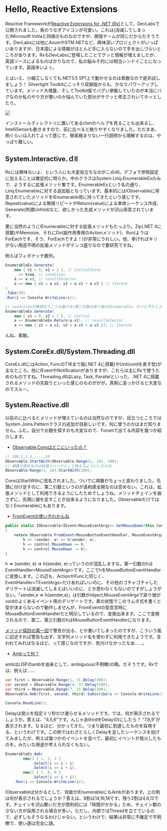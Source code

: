 # Hello, Reactive Extensions

Reactive Frameworkが[Reactive Extensions for .NET (Rx)](http://msdn.microsoft.com/en-us/devlabs/ee794896.aspx "Reactive Extensions for .NET (Rx)")として、DevLabsで公開されました。紫のうなぎアイコンが可愛い。これは(消滅してしまった)Microsoft Voltaと同様のものなのですが、開発チームが同じだからだそうです。DevLabsには他にAxumやSTM.NETなど、興味深いプロジェクトがいっぱいありますが、日本語による情報がほとんど手に入らないので手を出しづらいところがあります。RxもDevLabsに登場したことでグッと情報が増えましたが、英語ソースによるものばかりなので、私の脳みそ的には相当シンドイことになっています。英語辛いよぅ。

とはいえ、小細工しなくても.NET3.5 SP1上で動かせるのは素敵なので是非試しましょう！ Silverlight Toolkitにこっそり収録版からも、かなりパワーアップしています。メソッド大増量、そしてToolkit版でバグい挙動していたのが本当にバグなのか私のやり方が悪いのか悩んでいた部分がサクッと修正されいてホッとしたり。

<p class="noindent">
	<img src="http://neue.cc/wp-content/uploads/image/rx_inst.jpg">
</p>

インストールディレクトリに置いてあるchmのヘルプを見ることも出来るし、IntelliSenseも動きますので、前に比べると触りやすくなりました。ただまあ、例ぐらいは入れてよって感じで、簡素極まりない一行説明から理解するのは、やっぱり難しい。

System.Interactive.ｄll
---
Rxには興味ないよ、という人にも大変役立ちなのがこのdll。デフォで参照設定に加えることは確定的に明らか。中のクラスはSystem.Linq.EnumerableExのみで、ようするに拡張メソッド集です。EnumerableExという名の通り、Linq.Enumerableに対する追加版となっています。基本的にはIObservableに用意されていたメソッドをIEnumerable用に持ってきたという感じです。Repeat(value)による無限リピートやReturn(value)による単体シーケンス作成、Generate(所謂Unfold)など、欲しかった生成メソッドが沢山用意されています。

更に当然のようにIEnumerableに対する拡張メソッドもたっぷり。Zip(.NET 4に搭載)やMemoize、それにDo(副作用専用のActionメソッド)、Run(ようはForEachです、そう、ForEachですよ！)が非常にうれしい。他、挙げればキリがない用途不明の拡張メソッドがテンコ盛りなので要研究ですね。

例えばフィボナッチ数列。

```csharp
EnumerableEx.Generate(
    new { v1 = 0, v2 = 1 }, // initialState
    _ => true, // condition
    a => a.v1, // resultSelector
    a => new { v1 = a.v2, v2 = a.v1 + a.v2 } // iterate
)
.Take(30)
.Run(i => Console.WriteLine(i));

// conditionが無限ならこうも書ける(第二引数の戻り値がIEnumerable、だけど平たくされる？)
EnumerableEx.Generate(
    new { v1 = 0, v2 = 1 }, // initial
    a => EnumerableEx.Return(a.v1), // resultSelector
    a => new { v1 = a.v2, v2 = a.v1 + a.v2 }); // iterate
```

んね、素敵。

System.CoreEx.dll/System.Threading.dll
---
CoreEx.dllにはAction, FuncのT16まで版(.NET 4に搭載)やUnit(voidを表す型)が主なところ。他にIEventやNotificationがありますが、これらは主にRxで使うためのものですね。Threading.dllはLazy, Task, Parallelといった、.NET 4に搭載されるメソッドの先取りといった感じのものががが。真剣に追っかけると大変なのでスルー。

System.Reactive.dll
---
以前のに比べるとメソッドが増えているのは当然なのですが、目立つところではSystem.Joins.Patternクラスの追加が目新しいです。何に使うのかはまだ知りません。ふむ。自分でお題を探すのも大変なので、Forumで出てる内容を幾つか紹介します。

* [Observable.Consはどこにいったの？](http://social.msdn.microsoft.com/Forums/en-US/rx/thread/0663ac98-60b0-4b88-9c7e-3b2c75c971d8 "Observable.Cons?")

```csharp
// 100,1,2,3,....,10
Observable.StartWith(Observable.Range(1, 10), 100);
// 順番が奇妙なのは拡張メソッドとして使えるようにしたため
Observable.Range(1, 10).StartWith(100);
```

ConsはStartWithに改名されました。ついでに順番がちょっと変わりました。先頭に付け足すのに、第二引数というのが違和感全開なのは否めない。これは、拡張メソッドとして利用できるようにしたためでしょうね。メソッドチェインを崩さずに、先頭に値を足すことが出来るようになりました。ObservableだけではなくEnumerableにもあります。

* [FromEventの使い方わかんね](http://social.msdn.microsoft.com/Forums/en-US/rx/thread/50d01578-9217-43d3-8ccb-e3f859040a68 "Hit by CS1911 when trying to use non-generic overload of Observable.FromEvent")

```csharp
public static IObservable<IEvent<MouseEventArgs>> GetMouseDown(this Control control)
{
    return Observable.FromEvent<MouseButtonEventHandler, MouseEventArgs>(
        h => (sender, e) => h(sender, e),
        h => control.MouseDown += h,
        h => control.MouseDown -= h);
}
```

h => (sender, e) => h(sender, e)っていうのが混乱しますな。第一引数のhはEventHandler&lt;MouseEventArgs>です。ここでhをMouseButtonEventHandlerに変換します。この辺も、ActionやFuncと同じく、EventHandler&lt;TEventArgs>だけあればいいのに、その他のゴチャゴチャしたデリゲートは消滅してしまえばいいのに、とか思わなくもないのですがしょうがない。「sender,e => h(sender,e)」は引数がobject,MouseEventArgsで戻り値がvoidのよくあるイベント用のデリゲートです。素の状態でこのラムダ式を書くと型が決まらないので動作しませんが、FromEventの型宣言時にMouseButtonEventHandlerだと明示しているので、変換出来ます。ここで変換されるので、第二、第三引数のhはMouseButtonEventHandlerになります。

[メソッド探訪の第一回](http://neue.cc/2009/09/04_197.html "neue cc - .NET Reactive Framework メソッド探訪第一回:FromEvent")で警告が出る、とか書いてしまったのですが、こういう風に記述すれば警告も出ず、文字列メソッド名を使わずに利用できたようです。言われてみればなるほど、って感じなのですが、気付けなかったなあ……。

* [Ambって何？](http://social.msdn.microsoft.com/Forums/en-US/rx/thread/fe833566-fd54-4f19-80d4-79df5c85350b "What is the Amb extension?")

ambはLISPのambを由来として、ambiguous(不明瞭)の略。だそうです。Rxでは、例えば……

```csharp
var first = Observable.Range(1, 3).Delay(300);
var second = Observable.Range(4, 3).Delay(100);
var third = Observable.Range(7, 3).Delay(200);
Observable.Amb(first, second, third).Subscribe(s => Console.WriteLine(s));

Console.ReadLine();
```

Delayは発火を指定ミリ秒だけ遅らせるメソッドです。では、何が表示されるでしょうか。答えは、"4,5,6"です。んじゃあthirdをDelay(0)にしたら？ "7,8,9"が表示されます。なるほど、分かってきた。つまり最初に到達したものを採用する、というわけです。この例ではわざとらしくDelayを足したシーケンスを投げてみましたが、例えば幾つかのイベントを並べて、最初にイベントが発火したものを。みたいな用途が考えられなくもない。

```csharp
EnumerableEx.Amb(
        new[] { 1, 2, 3 }
            .Select(i => i + i)
            .Select(i => i + i),
        new[] { 7, 8, 9 }
            .Select(i => i + i))
    .Run(i => Console.WriteLine(i));
```

IObservableは分かるとして、何故かIEnumerableにもAmbがあります。上の例は何が表示されるでしょうか？答えは、8割は14,16,18です。残り2割は4,8,12です。チェインを沢山繋いだ方が原則的には「時間がかかる」ため、チェイン数の少ない方が採用される場合が多い。ただし、内部ではThreadを立てているので、必ずしもそうなるわけじゃない。というわけで、結果は非常に不確定で不明瞭で、使い道は完全に謎。